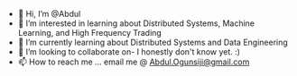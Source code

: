 - 👋 Hi, I’m @Abdul
- 👀 I’m interested in learning about Distributed Systems, Machine Learning, and High Frequency Trading 
- 🌱 I’m currently learning about Distributed Systems and Data Engineering  
- 💞️ I’m looking to collaborate on- I honestly don't know yet. :)
- 📫 How to reach me ... email me @ Abdul.Ogunsiji@gmail.com

<!---
mtdon08/mtdon08 is a ✨ special ✨ repository because its `README.md` (this file) appears on your GitHub profile.
You can click the Preview link to take a look at your changes.
--->
